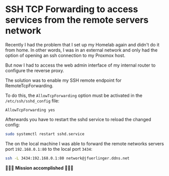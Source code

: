 # SSH TCP Forwarding to access services from the remote servers network

Recently I had the problem that I set up my Homelab again and didn't do it from home. In other words, I was in an external network and only had the option of opening an ssh connection to my Proxmox host.

But now I had to access the web admin interface of my internal router to configure the reverse proxy.

The solution was to enable my SSH remote endpoint for RemoteTcpForwarding.

To do this, the `AllowTcpForwarding` option must be activated in the `/etc/ssh/sshd_config` file:


```text
AllowTcpForwarding yes
```

Afterwards you have to restart the sshd service to reload the changed config:

```bash
sudo systemctl restart sshd.service
```

The on the local machine I was able to forward the remote networks servers port `192.168.0.1:80` to the local port `3434`:

```bash
ssh -L 3434:192.168.0.1:80 network@jfuerlinger.ddns.net
```

🚀🚀🚀 **Mission accomplished** 🚀🚀🚀
